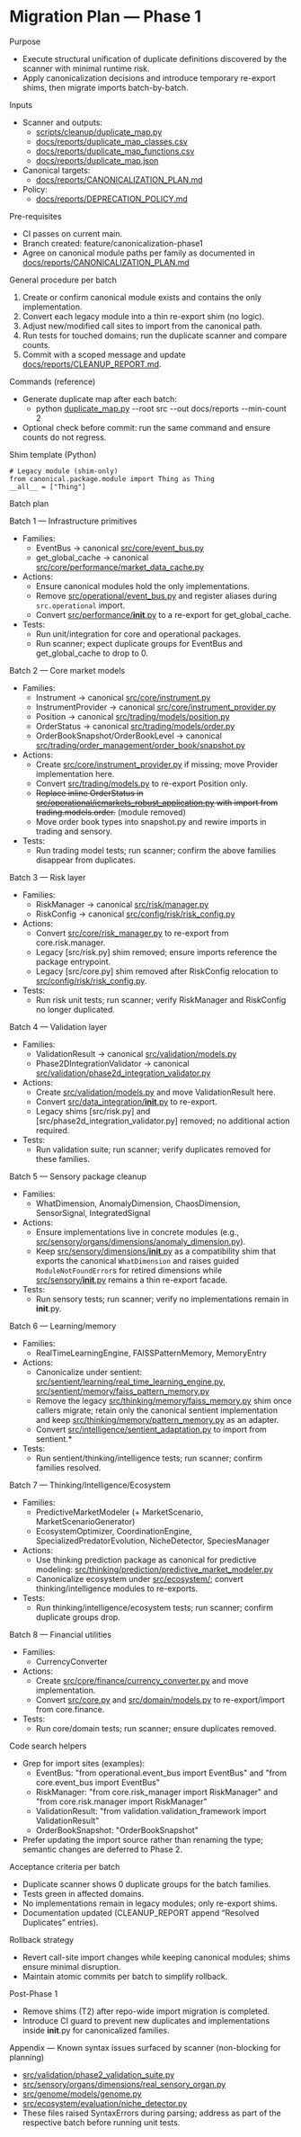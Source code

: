# Migration Plan — Phase 1

Purpose
- Execute structural unification of duplicate definitions discovered by the scanner with minimal runtime risk.
- Apply canonicalization decisions and introduce temporary re-export shims, then migrate imports batch-by-batch.

Inputs
- Scanner and outputs:
  - [scripts/cleanup/duplicate_map.py](scripts/cleanup/duplicate_map.py)
  - [docs/reports/duplicate_map_classes.csv](docs/reports/duplicate_map_classes.csv)
  - [docs/reports/duplicate_map_functions.csv](docs/reports/duplicate_map_functions.csv)
  - [docs/reports/duplicate_map.json](docs/reports/duplicate_map.json)
- Canonical targets:
  - [docs/reports/CANONICALIZATION_PLAN.md](docs/reports/CANONICALIZATION_PLAN.md)
- Policy:
  - [docs/reports/DEPRECATION_POLICY.md](docs/reports/DEPRECATION_POLICY.md)

Pre-requisites
- CI passes on current main.
- Branch created: feature/canonicalization-phase1
- Agree on canonical module paths per family as documented in [docs/reports/CANONICALIZATION_PLAN.md](docs/reports/CANONICALIZATION_PLAN.md)

General procedure per batch
1) Create or confirm canonical module exists and contains the only implementation.
2) Convert each legacy module into a thin re-export shim (no logic).
3) Adjust new/modified call sites to import from the canonical path.
4) Run tests for touched domains; run the duplicate scanner and compare counts.
5) Commit with a scoped message and update [docs/reports/CLEANUP_REPORT.md](docs/reports/CLEANUP_REPORT.md).

Commands (reference)
- Generate duplicate map after each batch:
  - python [duplicate_map.py](../../scripts/cleanup/duplicate_map.py) --root src --out docs/reports --min-count 2
- Optional check before commit: run the same command and ensure counts do not regress.

Shim template (Python)
```
# Legacy module (shim-only)
from canonical.package.module import Thing as Thing
__all__ = ["Thing"]
```

Batch plan

Batch 1 — Infrastructure primitives
- Families:
  - EventBus → canonical [src/core/event_bus.py](src/core/event_bus.py)
  - get_global_cache → canonical [src/core/performance/market_data_cache.py](src/core/performance/market_data_cache.py)
- Actions:
  - Ensure canonical modules hold the only implementations.
  - Remove [src/operational/event_bus.py](src/operational/event_bus.py) and register aliases during `src.operational` import.
  - Convert [src/performance/__init__.py](src/performance/__init__.py) to a re-export for get_global_cache.
- Tests:
  - Run unit/integration for core and operational packages.
  - Run scanner; expect duplicate groups for EventBus and get_global_cache to drop to 0.

Batch 2 — Core market models
- Families:
  - Instrument → canonical [src/core/instrument.py](src/core/instrument.py)
  - InstrumentProvider → canonical [src/core/instrument_provider.py](src/core/instrument_provider.py)
  - Position → canonical [src/trading/models/position.py](src/trading/models/position.py)
  - OrderStatus → canonical [src/trading/models/order.py](src/trading/models/order.py)
  - OrderBookSnapshot/OrderBookLevel → canonical [src/trading/order_management/order_book/snapshot.py](src/trading/order_management/order_book/snapshot.py)
- Actions:
  - Create [src/core/instrument_provider.py](src/core/instrument_provider.py) if missing; move Provider implementation here.
  - Convert [src/trading/models.py](src/trading/models.py) to re-export Position only.
  - ~~Replace inline OrderStatus in [src/operational/icmarkets_robust_application.py](src/operational/icmarkets_robust_application.py) with import from trading.models.order.~~ (module removed)
  - Move order book types into snapshot.py and rewire imports in trading and sensory.
- Tests:
  - Run trading model tests; run scanner; confirm the above families disappear from duplicates.

Batch 3 — Risk layer
- Families:
  - RiskManager → canonical [src/risk/manager.py](src/risk/manager.py)
  - RiskConfig → canonical [src/config/risk/risk_config.py](src/config/risk/risk_config.py)
- Actions:
  - Convert [src/core/risk_manager.py](src/core/risk_manager.py) to re-export from core.risk.manager.
  - Legacy [src/risk.py] shim removed; ensure imports reference the package entrypoint.
  - Legacy [src/core.py] shim removed after RiskConfig relocation to [src/config/risk/risk_config.py](src/config/risk/risk_config.py).
- Tests:
  - Run risk unit tests; run scanner; verify RiskManager and RiskConfig no longer duplicated.

Batch 4 — Validation layer
- Families:
  - ValidationResult → canonical [src/validation/models.py](src/validation/models.py)
  - Phase2DIntegrationValidator → canonical [src/validation/phase2d_integration_validator.py](src/validation/phase2d_integration_validator.py)
- Actions:
  - Create [src/validation/models.py](src/validation/models.py) and move ValidationResult here.
  - Convert [src/data_integration/__init__.py](src/data_integration/__init__.py) to re-export.
  - Legacy shims [src/risk.py] and [src/phase2d_integration_validator.py] removed; no additional action required.
- Tests:
  - Run validation suite; run scanner; verify duplicates removed for these families.

Batch 5 — Sensory package cleanup
- Families:
  - WhatDimension, AnomalyDimension, ChaosDimension, SensorSignal, IntegratedSignal
- Actions:
  - Ensure implementations live in concrete modules (e.g., [src/sensory/organs/dimensions/anomaly_dimension.py](src/sensory/organs/dimensions/anomaly_dimension.py)).
  - Keep [src/sensory/dimensions/__init__.py](src/sensory/dimensions/__init__.py) as a compatibility shim that exports the canonical `WhatDimension` and raises guided `ModuleNotFoundError`s for retired dimensions while [src/sensory/__init__.py](src/sensory/__init__.py) remains a thin re-export facade.
- Tests:
  - Run sensory tests; run scanner; verify no implementations remain in __init__.py.

Batch 6 — Learning/memory
- Families:
  - RealTimeLearningEngine, FAISSPatternMemory, MemoryEntry
- Actions:
  - Canonicalize under sentient: [src/sentient/learning/real_time_learning_engine.py](src/sentient/learning/real_time_learning_engine.py), [src/sentient/memory/faiss_pattern_memory.py](src/sentient/memory/faiss_pattern_memory.py)
  - Remove the legacy [src/thinking/memory/faiss_memory.py](src/thinking/memory/faiss_memory.py) shim once callers migrate; retain only the canonical sentient implementation and keep [src/thinking/memory/pattern_memory.py](src/thinking/memory/pattern_memory.py) as an adapter.
  - Convert [src/intelligence/sentient_adaptation.py](src/intelligence/sentient_adaptation.py) to import from sentient.*
- Tests:
  - Run sentient/thinking/intelligence tests; run scanner; confirm families resolved.

Batch 7 — Thinking/Intelligence/Ecosystem
- Families:
  - PredictiveMarketModeler (+ MarketScenario, MarketScenarioGenerator)
  - EcosystemOptimizer, CoordinationEngine, SpecializedPredatorEvolution, NicheDetector, SpeciesManager
- Actions:
  - Use thinking prediction package as canonical for predictive modeling: [src/thinking/prediction/predictive_market_modeler.py](src/thinking/prediction/predictive_market_modeler.py)
  - Canonicalize ecosystem under [src/ecosystem/](src/ecosystem/); convert thinking/intelligence modules to re-exports.
- Tests:
  - Run thinking/intelligence/ecosystem tests; run scanner; confirm duplicate groups drop.

Batch 8 — Financial utilities
- Families:
  - CurrencyConverter
- Actions:
  - Create [src/core/finance/currency_converter.py](src/core/finance/currency_converter.py) and move implementation.
  - Convert [src/core.py](src/core.py) and [src/domain/models.py](src/domain/models.py) to re-export/import from core.finance.
- Tests:
  - Run core/domain tests; run scanner; ensure duplicates removed.

Code search helpers
- Grep for import sites (examples):
  - EventBus: "from operational.event_bus import EventBus" and "from core.event_bus import EventBus"
  - RiskManager: "from core.risk_manager import RiskManager" and "from core.risk.manager import RiskManager"
  - ValidationResult: "from validation.validation_framework import ValidationResult"
  - OrderBookSnapshot: "OrderBookSnapshot"
- Prefer updating the import source rather than renaming the type; semantic changes are deferred to Phase 2.

Acceptance criteria per batch
- Duplicate scanner shows 0 duplicate groups for the batch families.
- Tests green in affected domains.
- No implementations remain in legacy modules; only re-export shims.
- Documentation updated (CLEANUP_REPORT append “Resolved Duplicates” entries).

Rollback strategy
- Revert call-site import changes while keeping canonical modules; shims ensure minimal disruption.
- Maintain atomic commits per batch to simplify rollback.

Post-Phase 1
- Remove shims (T2) after repo-wide import migration is completed.
- Introduce CI guard to prevent new duplicates and implementations inside __init__.py for canonicalized families.

Appendix — Known syntax issues surfaced by scanner (non-blocking for planning)
- [src/validation/phase2_validation_suite.py](src/validation/phase2_validation_suite.py)
- [src/sensory/organs/dimensions/real_sensory_organ.py](src/sensory/organs/dimensions/real_sensory_organ.py)
- [src/genome/models/genome.py](src/genome/models/genome.py)
- [src/ecosystem/evaluation/niche_detector.py](src/ecosystem/evaluation/niche_detector.py)
- These files raised SyntaxErrors during parsing; address as part of the respective batch before running unit tests.

